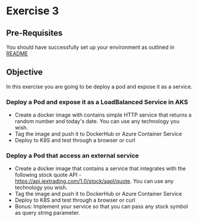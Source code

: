 # Exercise 3 #

## Pre-Requisites ##

You should have successfully set up your environment as outlined in [README](./README.md)

## Objective ##

In this exercise you are going to be deploy a pod and expose it as a service.

### Deploy a Pod and expose it as a LoadBalanced Service in AKS ###

* Create a docker image with contains simple HTTP service that returns a random number and today's date.  You can use any technology you wish.
* Tag the image and push it to DockerHub or Azure Container Service
* Deploy to K8S and test through a browser or curl

### Deploy a Pod that access an external service ###

* Create a docker image that contains a service that integrates with the following stock quote API - https://api.iextrading.com/1.0/stock/aapl/quote.  You can use any technology you wish.
* Tag the image and push it to DockerHub or Azure Container Service
* Deploy to K8S and test through a browser or curl
* Bonus: Implement your service so that you can pass any stock symbol as query string parameter.
